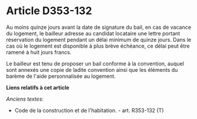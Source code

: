 # Article D353-132

Au moins quinze jours avant la date de signature du bail, en cas de vacance du logement, le bailleur adresse au candidat
locataire une lettre portant réservation du logement pendant un délai minimum de quinze jours. Dans le cas où le logement est
disponible à plus brève échéance, ce délai peut être ramené à huit jours francs.

Le bailleur est tenu de proposer un bail conforme à la convention, auquel sont annexés une copie de ladite convention ainsi
que les éléments du barème de l'aide personnalisée au logement.

**Liens relatifs à cet article**

_Anciens textes_:

  - Code de la construction et de l'habitation. - art. R353-132 (T)
